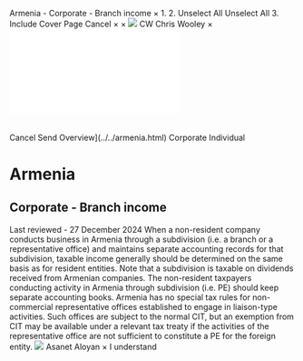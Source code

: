 Armenia - Corporate - Branch income
×
1.
2.
Unselect All
Unselect All
3.
Include Cover Page
Cancel
×
×
![](../../-/media/world-wide-tax-summaries/attachments/global---chris-wooley.ashx%3Frev=ac5e5f3223b34096b1afc2a6009c7320&revision=ac5e5f32-23b3-4096-b1af-c2a6009c7320&hash=859B7ADC84DC2CBEC9760E9E6EE7DE6D0A8BFCDF)
CW
Chris Wooley
×
![](branch-income.html)
######
Cancel
Send
Overview](../../armenia.html)
Corporate
Individual
# Armenia
## Corporate - Branch income
Last reviewed - 27 December 2024
When a non-resident company conducts business in Armenia through a subdivision (i.e. a branch or a representative office) and maintains separate accounting records for that subdivision, taxable income generally should be determined on the same basis as for resident entities. Note that a subdivision is taxable on dividends received from Armenian companies.
The non-resident taxpayers conducting activity in Armenia through subdivision (i.e. PE) should keep separate accounting books.
Armenia has no special tax rules for non-commercial representative offices established to engage in liaison-type activities. Such offices are subject to the normal CIT, but an exemption from CIT may be available under a relevant tax treaty if the activities of the representative office are not sufficient to constitute a PE for the foreign entity.
![](../../-/media/world-wide-tax-summaries/armeniaasanet-aloyanarmenia--asanet-aloyanjpg20230710165254018.ashx%3Frev=769d30634e5c4f8f800cf22418a6ce30&revision=769d3063-4e5c-4f8f-800c-f22418a6ce30&hash=AEF8B536B812F80C0E5D6D1EA4CE9BF3C9A61A02)
Asanet Aloyan
×
I understand
